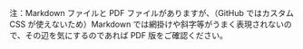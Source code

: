 注：Markdown ファイルと PDF ファイルがありますが、（GitHub ではカスタム CSS が使えないため）Markdown では網掛けや斜字等がうまく表現されないので、その辺を気にするのであれば PDF 版をご確認ください。
